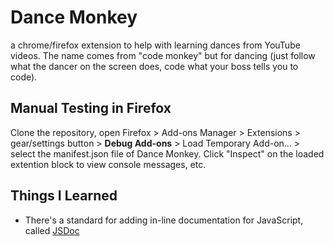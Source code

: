 # Dance Monkey
a chrome/firefox extension to help with learning dances from YouTube videos. The
name comes from "code monkey" but for dancing (just follow what the dancer on
the screen does, code what your boss tells you to code).

## Manual Testing in Firefox
Clone the repository, open Firefox > Add-ons Manager > Extensions >
gear/settings button > **Debug Add-ons** > Load Temporary Add-on... > select the
manifest.json file of Dance Monkey. Click "Inspect" on the loaded extention
block to view console messages, etc.


## Things I Learned
- There's a standard for adding in-line documentation for JavaScript, called
[JSDoc](https://jsdoc.app/)
